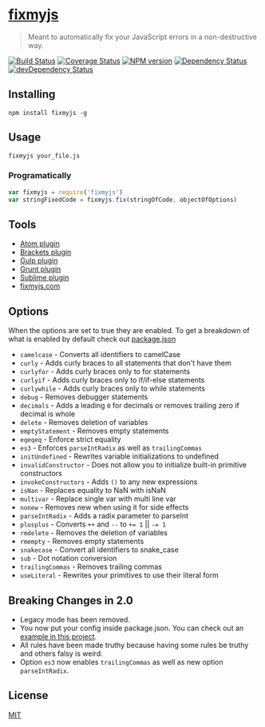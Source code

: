 # [fixmyjs](https://fixmyjs.com)

> Meant to automatically fix your JavaScript errors in a non-destructive way.

[![Build Status](https://secure.travis-ci.org/jshint/fixmyjs.svg)](http://travis-ci.org/jshint/fixmyjs)
[![Coverage Status](https://img.shields.io/coveralls/jshint/fixmyjs.svg)](https://coveralls.io/r/jshint/fixmyjs)
[![NPM version](https://badge.fury.io/js/fixmyjs.svg)](http://badge.fury.io/js/fixmyjs)
[![Dependency Status](https://david-dm.org/jshint/fixmyjs.svg)](https://david-dm.org/jshint/fixmyjs)
[![devDependency Status](https://david-dm.org/jshint/fixmyjs/dev-status.svg)](https://david-dm.org/jshint/fixmyjs#info=devDependencies)

## Installing

```
npm install fixmyjs -g
```

## Usage

```
fixmyjs your_file.js
```

### Programatically

```js
var fixmyjs = require('fixmyjs')
var stringFixedCode = fixmyjs.fix(stringOfCode, objectOfOptions)
```


## Tools

- [Atom plugin](https://github.com/sindresorhus/atom-fixmyjs)
- [Brackets plugin](https://github.com/fyockm/brackets-fixmyjs)
- [Gulp plugin](https://github.com/kirjs/gulp-fixmyjs)
- [Grunt plugin](https://github.com/jonschlinkert/grunt-fixmyjs)
- [Sublime plugin](https://github.com/addyosmani/sublime-fixmyjs)
- [fixmyjs.com](http://fixmyjs.com)


## Options

When the options are set to true they are enabled. To get a breakdown of what is enabled by default check out [package.json](https://github.com/jshint/fixmyjs/blob/v2.0/package.json#L62)

* `camelcase` - Converts all identifiers to camelCase
* `curly` - Adds curly braces to all statements that don't have them
* `curlyfor` - Adds curly braces only to for statements
* `curlyif` - Adds curly braces only to if/if-else statements
* `curlywhile` - Adds curly braces only to while statements
* `debug` - Removes debugger statements
* `decimals` - Adds a leading `0` for decimals or removes trailing zero if decimal is whole
* `delete` - Removes deletion of variables
* `emptyStatement` - Removes empty statements
* `eqeqeq` - Enforce strict equality
* `es3` - Enforces `parseIntRadix` as well as `trailingCommas`
* `initUndefined` - Rewrites variable initializations to undefined
* `invalidConstructor` - Does not allow you to initialize built-in primitive constructors
* `invokeConstructors` - Adds `()` to any new expressions
* `isNan` - Replaces equality to NaN with isNaN
* `multivar` - Replace single var with multi line var
* `nonew` - Removes new when using it for side effects
* `parseIntRadix` - Adds a radix parameter to parseInt
* `plusplus` - Converts `++` and `--` to `+= 1` || `-= 1`
* `rmdelete` - Removes the deletion of variables
* `rmempty` - Removes empty statements
* `snakecase` - Convert all identifiers to snake_case
* `sub` - Dot notation conversion
* `trailingCommas` - Removes trailing commas
* `useLiteral` - Rewrites your primitives to use their literal form


## Breaking Changes in 2.0

* Legacy mode has been removed.
* You now put your config inside package.json. You can check out an [example in this project](https://github.com/jshint/fixmyjs/blob/v2.0/package.json#L62).
* All rules have been made truthy because having some rules be truthy and others falsy is weird.
* Option `es3` now enables `trailingCommas` as well as new option `parseIntRadix`.


## License

[MIT](https://github.com/jshint/fixmyjs/blob/master/LICENSE)
